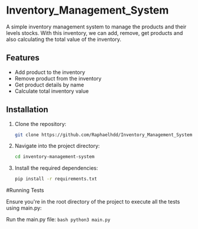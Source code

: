 # Inventory_Management_System

A simple inventory management system to manage the products and their levels stocks.
With this inventory, we can add, remove, get products and also calculating the total value of the inventory.


## Features
- Add product to the inventory
- Remove product from the inventory
- Get product details by name
- Calculate total inventory value


## Installation

1. Clone the repository:
    ```bash
    git clone https://github.com/Raphaelhdd/Inventory_Management_System.git
    ```

2. Navigate into the project directory:
    ```bash
    cd inventory-management-system
    ```

3. Install the required dependencies:
    ```bash
    pip install -r requirements.txt
    ```

#Running Tests

Ensure you're in the root directory of the project to execute all the tests using main.py:


Run the main.py file:
    ```bash
    python3 main.py
    ```